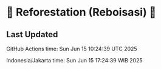 
# 🌳 Reforestation (Reboisasi) 🌲

## Last Updated

GitHub Actions time: Sun Jun 15 10:24:39 UTC 2025

Indonesia/Jakarta time: Sun Jun 15 17:24:39 WIB 2025
